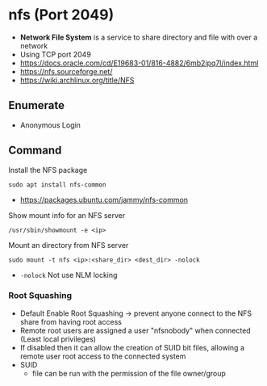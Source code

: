 # nfs (Port 2049)

- **Network File System** is a service to share directory and file with over a network
- Using TCP port 2049
- https://docs.oracle.com/cd/E19683-01/816-4882/6mb2ipq7l/index.html
- https://nfs.sourceforge.net/
- https://wiki.archlinux.org/title/NFS

## Enumerate

- Anonymous Login

## Command

Install the NFS package
```
sudo apt install nfs-common
```
- https://packages.ubuntu.com/jammy/nfs-common

Show mount info for an NFS server
```
/usr/sbin/showmount -e <ip>
```

Mount an directory from NFS server
```
sudo mount -t nfs <ip>:<share_dir> <dest_dir> -nolock
```
- `-nolock` Not use NLM locking

### Root Squashing
  - Default Enable Root Squashing -> prevent anyone connect to the NFS share from having root access
  - Remote root users are assigned a user "nfsnobody" when connected (Least local privileges)
  - If disabled then it can allow the creation of SUID bit files, allowing a remote user root access to the connected system
  - SUID
    - file can be run with the permission of the file owner/group
